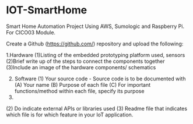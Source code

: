 # IOT-SmartHome
Smart Home Automation Project Using AWS, Sumologic and Raspberry Pi. For CICO03 Module.

Create a Github (https://github.com/) repository and upload the following:

1.Hardware (1)Listing of the embedded prototyping platform used, sensors (2)Brief write up of the steps to connect the components together (3)Include an image of the hardware components/ schematics

2. Software (1) Your source code - Source code is to be documented with (A) Your name (B) Purpose of each file (C) For important functions/method within each file, specify its purpose
3. 
(2) Do indicate external APIs or libraries used
(3) Readme file that indicates which file is for which feature in your IoT application.
